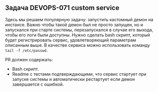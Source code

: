 ## Задача DEVOPS-071  custom service

Здесь мы решаем популярную задачу: запустить кастомный демон на инстансе. Важно  чтобы такой демон был не просто запущен, но и запускался при старте системы, перезапускался в случае его выхода, чтобы его логи были доступны. Нужно сделать bash скрипт, который будет регистрировать  сервис, удовлетворяющий параметрам описанным выше. В качестве сервиса можно использовать команду `tail -f /etc/passwd`.  
 
PR  должен содержать:  
- Bash скрипт.  
- Readme с тестами подтверждающими, что сервис стартует при запуске системы и автоматически рестартует если демон завершается с ошибкой.  
 